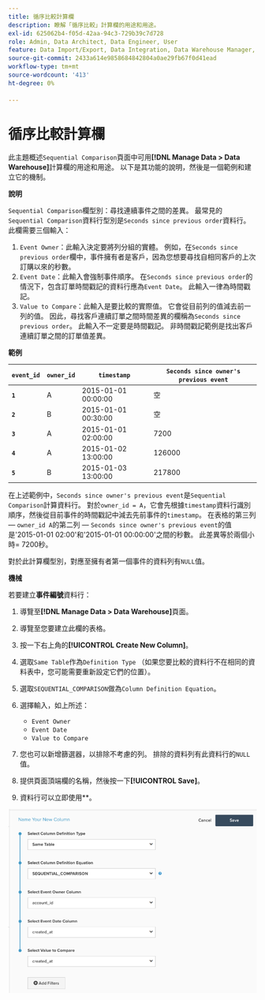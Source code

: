 ```yaml
---
title: 循序比較計算欄
description: 瞭解「循序比較」計算欄的用途和用途。
exl-id: 625062b4-f05d-42aa-94c3-729b39c7d728
role: Admin, Data Architect, Data Engineer, User
feature: Data Import/Export, Data Integration, Data Warehouse Manager, Commerce Tables
source-git-commit: 2433a614e9858684842804a0ae29fb67f0d41ead
workflow-type: tm+mt
source-wordcount: '413'
ht-degree: 0%

---
```


# 循序比較計算欄

此主題概述`Sequential Comparison`頁面中可用&#x200B;**[!DNL Manage Data > Data Warehouse]**&#x200B;計算欄的用途和用途。 以下是其功能的說明，然後是一個範例和建立它的機制。

**說明**

`Sequential Comparison`欄型別：尋找連續事件之間的差異。 最常見的`Sequential Comparison`資料行型別是`Seconds since previous order`資料行。 此欄需要三個輸入：

1. `Event Owner`：此輸入決定要將列分組的實體。 例如，在`Seconds since previous order`欄中，事件擁有者是客戶，因為您想要尋找自相同客戶的上次訂購以來的秒數。
1. `Event Date`：此輸入會強制事件順序。 在`Seconds since previous order`的情況下，包含訂單時間戳記的資料行應為`Event Date`。 此輸入一律為時間戳記。
1. `Value to Compare`：此輸入是要比較的實際值。 它會從目前列的值減去前一列的值。 因此，尋找客戶連續訂單之間時間差異的欄稱為`Seconds since previous order`。 此輸入不一定要是時間戳記。 非時間戳記範例是找出客戶連續訂單之間的訂單值差異。

**範例**

| **`event_id`** | **`owner_id`** | **`timestamp`** | **`Seconds since owner's previous event`** |
|--- |--- |--- |--- |
| **`1`** | A | 2015-01-01 00:00:00 | 空 |
| **`2`** | B | 2015-01-01 00:30:00 | 空 |
| **`3`** | A | 2015-01-01 02:00:00 | 7200 |
| **`4`** | A | 2015-01-02 13:00:00 | 126000 |
| **`5`** | B | 2015-01-03 13:00:00 | 217800 |

在上述範例中，`Seconds since owner's previous event`是`Sequential Comparison`計算資料行。 對於`owner_id = A`，它會先根據`timestamp`資料行識別順序，然後從目前事件的時間戳記中減去先前事件的`timestamp`。 在表格的第三列 — `owner_id A`的第二列 — `Seconds since owner's previous event`的值是&#39;2015-01-01 02:00&#39;和&#39;2015-01-01 00:00:00&#39;之間的秒數。 此差異等於兩個小時= 7200秒。

對於此計算欄型別，對應至擁有者第一個事件的資料列有`NULL`值。

**機械**

若要建立&#x200B;**事件編號**&#x200B;資料行：

1. 導覽至&#x200B;**[!DNL Manage Data > Data Warehouse]**&#x200B;頁面。

1. 導覽至您要建立此欄的表格。

1. 按一下右上角的&#x200B;**[!UICONTROL Create New Column]**。

1. 選取`Same Table`作為`Definition Type` （如果您要比較的資料行不在相同的資料表中，您可能需要重新設定它們的位置）。

1. 選取`SEQUENTIAL_COMPARISON`做為`Column Definition Equation`。

1. 選擇輸入，如上所述：
   - `Event Owner`
   - `Event Date`
   - `Value to Compare`

1. 您也可以新增篩選器，以排除不考慮的列。 排除的資料列有此資料行的`NULL`值。

1. 提供頁面頂端欄的名稱，然後按一下&#x200B;**[!UICONTROL Save]**。

1. 資料行可以立即使用&#x200B;**。

![秒](../../assets/SEC_new.png)

